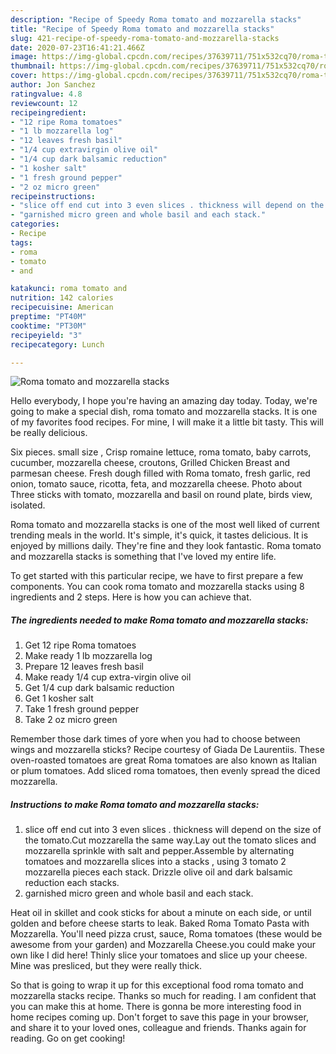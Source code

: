 ```yaml
---
description: "Recipe of Speedy Roma tomato and mozzarella stacks"
title: "Recipe of Speedy Roma tomato and mozzarella stacks"
slug: 421-recipe-of-speedy-roma-tomato-and-mozzarella-stacks
date: 2020-07-23T16:41:21.466Z
image: https://img-global.cpcdn.com/recipes/37639711/751x532cq70/roma-tomato-and-mozzarella-stacks-recipe-main-photo.jpg
thumbnail: https://img-global.cpcdn.com/recipes/37639711/751x532cq70/roma-tomato-and-mozzarella-stacks-recipe-main-photo.jpg
cover: https://img-global.cpcdn.com/recipes/37639711/751x532cq70/roma-tomato-and-mozzarella-stacks-recipe-main-photo.jpg
author: Jon Sanchez
ratingvalue: 4.8
reviewcount: 12
recipeingredient:
- "12 ripe Roma tomatoes"
- "1 lb mozzarella log"
- "12 leaves fresh basil"
- "1/4 cup extravirgin olive oil"
- "1/4 cup dark balsamic reduction"
- "1 kosher salt"
- "1 fresh ground pepper"
- "2 oz micro green"
recipeinstructions:
- "slice off end cut into 3 even slices . thickness will depend on the size of the tomato.Cut mozzarella the same way.Lay out  the tomato slices and mozzarella sprinkle with salt and pepper.Assemble by alternating  tomatoes and  mozzarella slices into a stacks , using 3 tomato 2 mozzarella  pieces  each stack. Drizzle olive oil and dark balsamic reduction each  stacks."
- "garnished micro green and whole basil and each stack."
categories:
- Recipe
tags:
- roma
- tomato
- and

katakunci: roma tomato and 
nutrition: 142 calories
recipecuisine: American
preptime: "PT40M"
cooktime: "PT30M"
recipeyield: "3"
recipecategory: Lunch

---
```



![Roma tomato and mozzarella stacks](https://img-global.cpcdn.com/recipes/37639711/751x532cq70/roma-tomato-and-mozzarella-stacks-recipe-main-photo.jpg)

Hello everybody, I hope you're having an amazing day today. Today, we're going to make a special dish, roma tomato and mozzarella stacks. It is one of my favorites food recipes. For mine, I will make it a little bit tasty. This will be really delicious.

Six pieces. small size , Crisp romaine lettuce, roma tomato, baby carrots, cucumber, mozzarella cheese, croutons, Grilled Chicken Breast and parmesan cheese. Fresh dough filled with Roma tomato, fresh garlic, red onion, tomato sauce, ricotta, feta, and mozzarella cheese. Photo about Three sticks with tomato, mozzarella and basil on round plate, birds view, isolated.

Roma tomato and mozzarella stacks is one of the most well liked of current trending meals in the world. It's simple, it's quick, it tastes delicious. It is enjoyed by millions daily. They're fine and they look fantastic. Roma tomato and mozzarella stacks is something that I've loved my entire life.


To get started with this particular recipe, we have to first prepare a few components. You can cook roma tomato and mozzarella stacks using 8 ingredients and 2 steps. Here is how you can achieve that.

<!--inarticleads1-->

##### The ingredients needed to make Roma tomato and mozzarella stacks:

1. Get 12 ripe Roma tomatoes
1. Make ready 1 lb mozzarella log
1. Prepare 12 leaves fresh basil
1. Make ready 1/4 cup extra-virgin olive oil
1. Get 1/4 cup dark balsamic reduction
1. Get 1 kosher salt
1. Take 1 fresh ground pepper
1. Take 2 oz micro green


Remember those dark times of yore when you had to choose between wings and mozzarella sticks? Recipe courtesy of Giada De Laurentiis. These oven-roasted tomatoes are great Roma tomatoes are also known as Italian or plum tomatoes. Add sliced roma tomatoes, then evenly spread the diced mozzarella. 

<!--inarticleads2-->

##### Instructions to make Roma tomato and mozzarella stacks:

1. slice off end cut into 3 even slices . thickness will depend on the size of the tomato.Cut mozzarella the same way.Lay out  the tomato slices and mozzarella sprinkle with salt and pepper.Assemble by alternating  tomatoes and  mozzarella slices into a stacks , using 3 tomato 2 mozzarella  pieces  each stack. Drizzle olive oil and dark balsamic reduction each  stacks.
1. garnished micro green and whole basil and each stack.


Heat oil in skillet and cook sticks for about a minute on each side, or until golden and before cheese starts to leak. Baked Roma Tomato Pasta with Mozzarella. You&#39;ll need pizza crust, sauce, Roma tomatoes (these would be awesome from your garden) and Mozzarella Cheese.you could make your own like I did here! Thinly slice your tomatoes and slice up your cheese. Mine was presliced, but they were really thick. 

So that is going to wrap it up for this exceptional food roma tomato and mozzarella stacks recipe. Thanks so much for reading. I am confident that you can make this at home. There is gonna be more interesting food in home recipes coming up. Don't forget to save this page in your browser, and share it to your loved ones, colleague and friends. Thanks again for reading. Go on get cooking!

